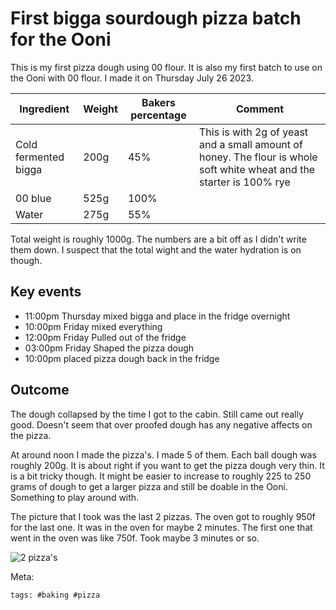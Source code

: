# First bigga sourdough pizza batch for the Ooni

This is my first pizza dough using 00 flour. It is also my first batch to use on the Ooni with 00 flour. I made it on Thursday July 26 2023.

| Ingredient           | Weight | Bakers percentage | Comment                                                                                                               |
| -------------------- | ------ | ----------------- | --------------------------------------------------------------------------------------------------------------------- |
| Cold fermented bigga | 200g   | 45%               | This is with 2g of yeast and a small amount of honey. The flour is whole soft white wheat and the starter is 100% rye |
| 00 blue              | 525g   | 100%              |                                                                                                                       |
| Water                | 275g   | 55%               |                                                                                                                       |

Total weight is roughly 1000g. The numbers are a bit off as I didn't write them down. I suspect that the total wight and the water hydration is on though.

## Key events

- 11:00pm Thursday mixed bigga and place in the fridge overnight
- 10:00pm Friday mixed everything
- 12:00pm Friday Pulled out of the fridge
- 03:00pm Friday Shaped the pizza dough
- 10:00pm placed pizza dough back in the fridge

## Outcome

The dough collapsed by the time I got to the cabin. Still came out really good. Doesn't seem that over proofed dough has any negative affects on the pizza.

At around noon I made the pizza's. I made 5 of them. Each ball dough was roughly 200g. It is about right if you want to get the pizza dough very thin. It is a bit tricky though. It might be easier to increase to roughly 225 to 250 grams of dough to get a larger pizza and still be doable in the Ooni. Something to play around with.

The picture that I took was the last 2 pizzas. The oven got to roughly 950f for the last one. It was in the oven for maybe 2 minutes. The first one that went in the oven was like 750f. Took maybe 3 minutes or so.

![2 pizza's](20230729-pizza.jpg)

Meta:

    tags: #baking #pizza
